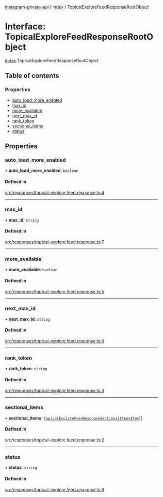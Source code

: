 [instagram-private-api](../../README.md) / [index](../../modules/index.md) / TopicalExploreFeedResponseRootObject

# Interface: TopicalExploreFeedResponseRootObject

[index](../../modules/index.md).TopicalExploreFeedResponseRootObject

## Table of contents

### Properties

- [auto\_load\_more\_enabled](TopicalExploreFeedResponseRootObject.md#auto_load_more_enabled)
- [max\_id](TopicalExploreFeedResponseRootObject.md#max_id)
- [more\_available](TopicalExploreFeedResponseRootObject.md#more_available)
- [next\_max\_id](TopicalExploreFeedResponseRootObject.md#next_max_id)
- [rank\_token](TopicalExploreFeedResponseRootObject.md#rank_token)
- [sectional\_items](TopicalExploreFeedResponseRootObject.md#sectional_items)
- [status](TopicalExploreFeedResponseRootObject.md#status)

## Properties

### auto\_load\_more\_enabled

• **auto\_load\_more\_enabled**: `boolean`

#### Defined in

[src/responses/topical-explore.feed.response.ts:4](https://github.com/Nerixyz/instagram-private-api/blob/0e0721c/src/responses/topical-explore.feed.response.ts#L4)

___

### max\_id

• **max\_id**: `string`

#### Defined in

[src/responses/topical-explore.feed.response.ts:7](https://github.com/Nerixyz/instagram-private-api/blob/0e0721c/src/responses/topical-explore.feed.response.ts#L7)

___

### more\_available

• **more\_available**: `boolean`

#### Defined in

[src/responses/topical-explore.feed.response.ts:5](https://github.com/Nerixyz/instagram-private-api/blob/0e0721c/src/responses/topical-explore.feed.response.ts#L5)

___

### next\_max\_id

• **next\_max\_id**: `string`

#### Defined in

[src/responses/topical-explore.feed.response.ts:6](https://github.com/Nerixyz/instagram-private-api/blob/0e0721c/src/responses/topical-explore.feed.response.ts#L6)

___

### rank\_token

• **rank\_token**: `string`

#### Defined in

[src/responses/topical-explore.feed.response.ts:3](https://github.com/Nerixyz/instagram-private-api/blob/0e0721c/src/responses/topical-explore.feed.response.ts#L3)

___

### sectional\_items

• **sectional\_items**: [`TopicalExploreFeedResponseSectionalItemsItem`](TopicalExploreFeedResponseSectionalItemsItem.md)[]

#### Defined in

[src/responses/topical-explore.feed.response.ts:2](https://github.com/Nerixyz/instagram-private-api/blob/0e0721c/src/responses/topical-explore.feed.response.ts#L2)

___

### status

• **status**: `string`

#### Defined in

[src/responses/topical-explore.feed.response.ts:8](https://github.com/Nerixyz/instagram-private-api/blob/0e0721c/src/responses/topical-explore.feed.response.ts#L8)
